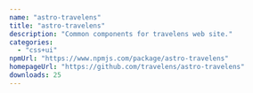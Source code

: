 ```yaml
---
name: "astro-travelens"
title: "astro-travelens"
description: "Common components for travelens web site."
categories:
  - "css+ui"
npmUrl: "https://www.npmjs.com/package/astro-travelens"
homepageUrl: "https://github.com/travelens/astro-travelens"
downloads: 25
---
```

